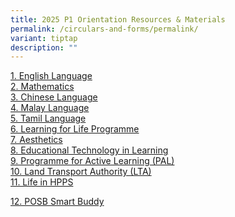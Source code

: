 ```yaml
---
title: 2025 P1 Orientation Resources & Materials
permalink: /circulars-and-forms/permalink/
variant: tiptap
description: ""
---
```

<p><a href="/files/1__English_Language_25.pdf" rel="noopener noreferrer nofollow" target="_blank">1. English Language</a>
<br><a href="/files/2__Mathematic_25.pdf" rel="noopener noreferrer nofollow" target="_blank">2. Mathematics</a>
<br><a href="/files/3a__Chinese_Language_25.pdf" rel="noopener noreferrer nofollow" target="_blank">3. Chinese Language</a>
<br><a href="/files/3b__Malay_Language_25.pdf" rel="noopener noreferrer nofollow" target="_blank">4. Malay Language</a>
<br><a href="/files/3c__Tamil_Language_25.pdf" rel="noopener noreferrer nofollow" target="_blank">5. Tamil Language</a>
<br><a href="/files/4__Learning_for_Life_Programm__LLP__25.pdf" rel="noopener noreferrer nofollow" target="_blank">6. Learning for Life Programme</a>
<br><a href="/files/5__Aesthetics_25.pdf" rel="noopener noreferrer nofollow" target="_blank">7. Aesthetics</a>
<br><a href="/files/6__Educational_Technology_in_Learning_25.pdf" rel="noopener noreferrer nofollow" target="_blank">8. Educational Technology in Learning</a>
<br><a href="/files/7__Programme_for_Active_Learning__PAL__25.pdf" rel="noopener noreferrer nofollow" target="_blank">9. Programme for Active Learning (PAL)</a>
<br><a href="/files/8__Land_Transport_Authority__LTA__25.pdf" rel="noopener noreferrer nofollow" target="_blank">10. Land Transport Authority (LTA)</a>
<br><a href="https://www.youtube.com/watch?v=cViy33s3Xi0" rel="noopener noreferrer nofollow" target="_blank">11. Life in HPPS</a>
</p>
<p><a href="/files/9__POSB_Smart_Buddy_25.pdf" rel="noopener nofollow" target="_blank">12. POSB Smart Buddy</a>
</p>
<p></p>
<p></p>